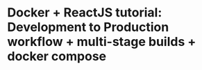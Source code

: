 # Docker + ReactJS tutorial: Development to Production workflow + multi-stage builds + docker compose